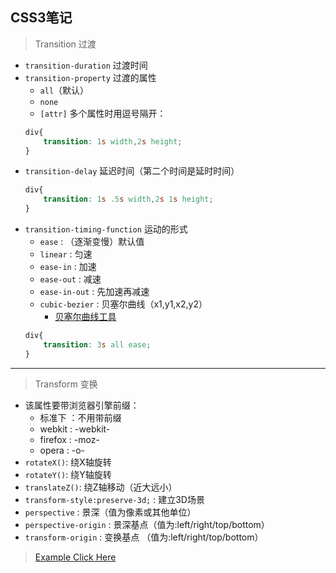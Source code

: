 ﻿## CSS3笔记
> Transition 过渡

* `transition-duration` 过渡时间
* `transition-property` 过渡的属性
    * `all`（默认）
    * `none`
    * `[attr]` 多个属性时用逗号隔开：
    ```css
    div{
        transition: 1s width,2s height;
    }
    ```
* `transition-delay` 延迟时间（第二个时间是延时时间）
    ```css
    div{
        transition: 1s .5s width,2s 1s height;
    }
    ```
* `transition-timing-function` 运动的形式
    * `ease` : （逐渐变慢）默认值
    * `linear` : 匀速
    * `ease-in` : 加速
    * `ease-out` : 减速
    * `ease-in-out` : 先加速再减速
    * `cubic-bezier` : 贝塞尔曲线（x1,y1,x2,y2）
        * [贝塞尔曲线工具](http://matthewlein.com/ceaser/)
    ```css
    div{
        transition: 3s all ease;
    }
    ```
----------------

> Transform 变换

* 该属性要带浏览器引擎前缀：
    * 标准下 ：不用带前缀
    * webkit : -webkit-
    * firefox : -moz-
    * opera : -o-
* `rotateX()`: 绕X轴旋转
* `rotateY()`: 绕Y轴旋转
* `translateZ()`: 绕Z轴移动（近大远小）
* `transform-style:preserve-3d;` : 建立3D场景
* `perspective` : 景深（值为像素或其他单位）
* `perspective-origin` : 景深基点（值为:left/right/top/bottom）
* `transform-origin` : 变换基点 （值为:left/right/top/bottom）

> [Example Click Here](https://github.com/JieDreambuilder/learn-note-fontend/blob/master/examples/CSSTransformTransition.html)
